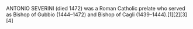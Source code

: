 ANTONIO SEVERINI (died 1472) was a Roman Catholic prelate who served as Bishop of Gubbio (1444–1472) and Bishop of Cagli (1439–1444).[1][2][3][4]
